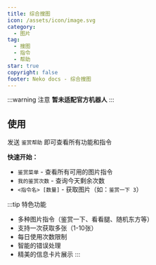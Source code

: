 ```yaml
---
title: 综合搜图
icon: /assets/icon/image.svg
category:
  - 图片
tag:
  - 搜图
  - 指令
  - 帮助
star: true
copyright: false
footer: Neko docs - 综合搜图
---
```


:::warning 注意
**暂未适配官方机器人**
:::


## **使用**

发送 `鉴赏帮助` 即可查看所有功能和指令

**快速开始：**
- `鉴赏菜单` - 查看所有可用的图片指令
- `我的鉴赏次数` - 查询今天剩余次数
- `<指令名> [数量]` - 获取图片（如：`鉴赏一下 3`）

:::tip 特色功能
- 多种图片指令（鉴赏一下、看看腿、随机东方等）
- 支持一次获取多张（1-10张）
- 每日使用次数限制
- 智能的错误处理
- 精美的信息卡片展示
:::

